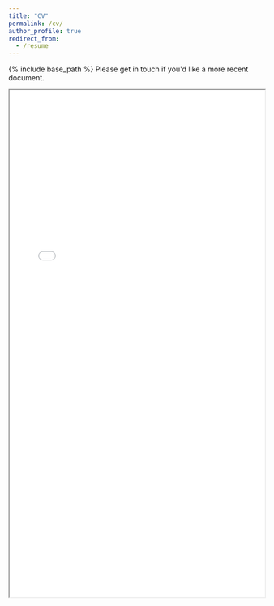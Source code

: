 ```yaml
---
title: "CV"
permalink: /cv/
author_profile: true
redirect_from:
  - /resume
---
```


{% include base_path %}
Please get in touch if you'd like a more recent document.
<iframe src="../files/CV.pdf" width="100%" height="1000px"></iframe>